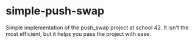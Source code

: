 # simple-push-swap
Simple implementation of the push_swap project at school 42. It isn't the most efficient, but it helps you pass the project with ease.
